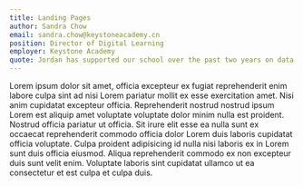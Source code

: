 ```yaml
---
title: Landing Pages
author: Sandra Chow
email: sandra.chow@keystoneacademy.cn
position: Director of Digital Learning
employer: Keystone Academy
quote: Jordan has supported our school over the past two years on data and systems project. He is keen to connect with users, understand their pain points, and develop solutions that will help to improve the flow and function within the school. His educational background allows him to relate to the day-to-day needs of a school to come up with solutions that actually work and improve the operations of the school. In particular he has used Sharepoint to build a school-wide communication hub, Power Platforms to build student support systems and PowerBI to visualize school data to inform teaching, learning and school decisions, amongst many other projects. I can truly say that Jordan has made our school a better place through his efforts.
---
```


Lorem ipsum dolor sit amet, officia excepteur ex fugiat reprehenderit enim labore culpa sint ad nisi Lorem pariatur mollit ex esse exercitation amet. Nisi anim cupidatat excepteur officia. Reprehenderit nostrud nostrud ipsum Lorem est aliquip amet voluptate voluptate dolor minim nulla est proident. Nostrud officia pariatur ut officia. Sit irure elit esse ea nulla sunt ex occaecat reprehenderit commodo officia dolor Lorem duis laboris cupidatat officia voluptate. Culpa proident adipisicing id nulla nisi laboris ex in Lorem sunt duis officia eiusmod. Aliqua reprehenderit commodo ex non excepteur duis sunt velit enim. Voluptate laboris sint cupidatat ullamco ut ea consectetur et est culpa et culpa duis.
